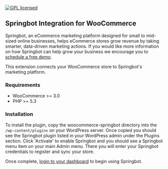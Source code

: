 [![GPL licensed](https://img.shields.io/badge/license-GPL-blue.svg)](https://raw.githubusercontent.com/springbot/woocommerce-springbot/master/LICENSE.md)

## Springbot Integration for WooCommerce

Springbot, an eCommerce marketing platform designed for small to mid-sized online businesses, helps eCommerce stores 
grow revenue by taking smarter, data-driven marketing actions. If you would like more information on how Springbot can
help grow your business we encourage you to [schedule a free demo](http://go.springbot.com/l/61912/2016-10-04/k1xhkr).

This extension connects your WooCommerce store to Springbot's marketing platform. 

### Requirements
* WooCommerce >= 3.0
* PHP >= 5.3

### Installation

To install the plugin, copy the woocommerce-springbot directory into the `/wp-content/plugins` on your WordPress 
server. Once copied you should see the Springbot plugin listed in your WordPress admin under the Plugins section. 
Click 'Activate' to enable Springbot and you should see a Springbot menu item on your main Admin menu. There you will 
enter your Springbot credentials to register and sync your store.

Once complete, [login to your dashboard](https://app.springbot.com) to begin using Springbot.
